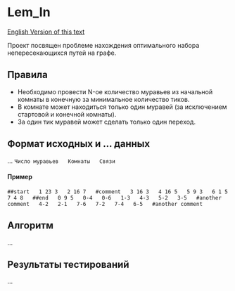 # Lem_In
[English Version of this text](README.md)

Проект посвящен проблеме нахождения оптимального набора непересекающихся путей на графе.
## Правила
* Необходимо провести N-ое количество муравьев из начальной комнаты в конечную за минимальное количество тиков.
* В комнате может находиться только один муравей (за исключением стартовой и конечной комнаты).
* За один тик муравей может сделать только один переход.

## Формат исходных и ... данных
...
`Число муравьев  
Комнаты  
Связи`

#### Пример
`##start  
1 23 3  
2 16 7  
#comment  
3 16 3  
4 16 5  
5 9 3  
6 1 5  
7 4 8  
##end  
0 9 5  
0-4  
0-6  
1-3  
4-3  
5-2  
3-5  
#another comment  
4-2  
2-1  
7-6  
7-2  
7-4  
6-5  
#another comment`

## Алгоритм
...

## Результаты тестирований
...
